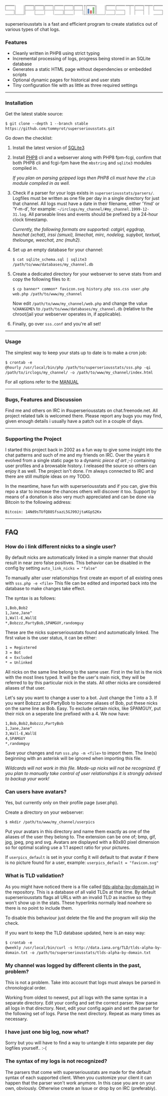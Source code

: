 ![superseriousstats](../banner.svg)

superseriousstats is a fast and efficient program to create statistics out of various types of chat logs.

### Features

* Cleanly written in PHP8 using strict typing
* Incremental processing of logs, progress being stored in an SQLite database
* Generates a static HTML page without dependencies or embedded scripts
* Optional dynamic pages for historical and user stats
* Tiny configuration file with as little as three required settings

---
### Installation

Get the latest stable source:

```
$ git clone --depth 1 --branch stable https://github.com/tommyrot/superseriousstats.git
```

Go down the checklist:

1. Install the latest version of [SQLite3](https://www.sqlite.org)
2. Install [PHP8](https://www.php.net) cli and a webserver along with PHP8 fpm-fcgi, confirm that both PHP8 cli and fcgi-fpm have the `mbstring` and `sqlite3` modules compiled in.

    *If you plan on parsing gzipped logs then PHP8 cli must have the `zlib` module compiled in as well.*
3. Check if a parser for your logs exists in `superseriousstats/parsers/`. Logfiles must be written as one file per day in a single directory for just that channel. All logs must have a date in their filename, either 'Ymd' or 'Y-m-d', for example: `~/irclogs/my_channel/#my_channel.1999-12-31.log`. All parseable lines and events should be prefixed by a 24-hour clock timestamp.

    *Currently, the following formats are supported: catgirl, eggdrop, hexchat (xchat), irssi (smuxi), limechat, mirc, nodelog, supybot, textual, thelounge, weechat, znc (muh2).*
4. Set up an empty database for your channel:
    ```
    $ cat sqlite_schema.sql | sqlite3 /path/to/www/databases/my_channel.db
    ```
5. Create a dedicated directory for your webserver to serve stats from and copy the following files to it:
    ```
    $ cp banner* common* favicon.svg history.php sss.css user.php web.php /path/to/www/my_channel
    ```
    Now edit `/path/to/www/my_channel/web.php` and change the value `%CHANGEME%` to `/path/to/www/databases/my_channel.db` (relative to the chroot/jail your webserver operates in, if applicable).
6. Finally, go over `sss.conf` and you're all set!

---
### Usage

The simplest way to keep your stats up to date is to make a cron job:
```
$ crontab -e
@hourly /usr/local/bin/php /path/to/superseriousstats/sss.php -qi /path/to/irclogs/my_channel/ -o /path/to/www/my_channel/index.html
```
For all options refer to the [MANUAL](https://raw.githubusercontent.com/tommyrot/superseriousstats/master/MANUAL)

---
### Bugs, Features and Discussion

Find me and others on IRC in #superseriousstats on chat.freenode.net. All project related talk is welcomed there. Please report any bugs you may find, given enough details i usually have a patch out in a couple of days.

---
### Supporting the Project

I started this project back in 2002 as a fun way to give some insight into the chat patterns and such of me and my friends on IRC. Over the years it evolved from a single static page to a dynamic *piece of art ;-)* containing user profiles and a browsable history. I released the source so others can enjoy it as well. The project isn't done. I'm always connected to IRC and there are still multiple ideas on my TODO.

In the meantime, have fun with superseriousstats and if you can, give this repo a star to increase the chances others will discover it too. Support by means of a donation is also very much appreciated and can be done via Bitcoin to the following address:

```
Bitcoin: 14Nd9sTUfQ88SfsazL5GJ99JjtaKGpS2Kx
```

---
## FAQ

### How do i link different nicks to a single user?

By default nicks are automatically linked in a simple manner that should result in near zero false positives. This behavior can be disabled in the config by setting `auto_link_nicks = "false"`

To manually alter user relationships first create an export of all existing ones with `sss.php -e <file>` This file can be edited and imported back into the database to make changes take effect.

The syntax is as follows:

    1,Bob,Bob2
    1,Jane,Jane^
    1,Wall-E,WallE
    *,Bobzzz,PartyBob,SPAMGUY,randomguy

These are the nicks superseriousstats found and automatically linked. The first value is the user status, it can be either:

    1 = Registered
    3 = Bot
    4 = Excluded
    * = Unlinked

All nicks on the same line belong to the same user. First in the list is the nick with the most lines typed. It will be the user's main nick, they will be referred to by this particular nick in the stats. All other nicks are considered aliases of that user.

Let's say you want to change a user to a bot. Just change the 1 into a 3. If you want Bobzzz and PartyBob to become aliases of Bob, put these nicks on the same line as Bob. Easy. To exclude certain nicks, like SPAMGUY, put their nick on a seperate line prefixed with a 4. We now have:

    1,Bob,Bob2,Bobzzz,PartyBob
    1,Jane,Jane^
    3,Wall-E,WallE
    4,SPAMGUY
    *,randomguy

Save your changes and run `sss.php -m <file>` to import them. The line(s) beginning with an asterisk will be ignored when importing this file.

*Wildcards will not work in this file. Made-up nicks will not be recognized. If you plan to manually take control of user relationships it is strongly advised to backup your work!*

### Can users have avatars?

Yes, but currently only on their profile page (user.php).

Create a directory on your webserver:

```
$ mkdir /path/to/www/my_channel/userpics
```

Put your avatars in this directory and name them exactly as one of the aliases of the user they belong to. The extension can be one of; bmp, gif, jpg, jpeg, png and svg. Avatars are displayed with a 80x80 pixel dimension so for optimal scaling use a 1:1 aspect ratio for your pictures.

If `userpics_default` is set in your config it will default to that avatar if there is no picture found for a user, example: `userpics_default = "favicon.svg"`

### What is TLD validation?

As you might have noticed there is a file called [tlds-alpha-by-domain.txt](https://raw.githubusercontent.com/tommyrot/superseriousstats/master/tlds-alpha-by-domain.txt) in the repository. This is a database of all valid TLDs at that time. By default superseriousstats flags all URLs with an invalid TLD as inactive so they won't show up in the stats. These hyperlinks normally lead nowhere so there is no point to include them.

To disable this behaviour just delete the file and the program will skip the check.

If you want to keep the TLD database updated, here is an easy way:

```
$ crontab -e
@weekly /usr/local/bin/curl -s http://data.iana.org/TLD/tlds-alpha-by-domain.txt -o /path/to/superseriousstats/tlds-alpha-by-domain.txt
```

### My channel was logged by different clients in the past, problem?

This is not a problem. Take into account that logs must always be parsed in chronological order.

Working from oldest to newest, put all logs with the same syntax in a separate directory. Edit your config and set the correct parser. Now parse all logs in that directory. Next, edit your config again and set the parser for the following set of logs. Parse the next directory. Repeat as many times as necessary.

### I have just one big log, now what?

Sorry but you will have to find a way to untangle it into separate per day logfiles yourself.. :-(

### The syntax of my logs is not recognized?

The parsers that come with superseriousstats are made for the default syntax of each supported client. When you customize your client it can happen that the parser won't work anymore. In this case you are on your own, obviously. Otherwise create an Issue or drop by on IRC (preferably).
